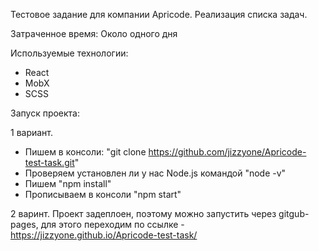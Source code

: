 Тестовое задание для компании Apricode.
Реализация списка задач.

Затраченное время: Около одного дня

Используемые технологии:
- React
- MobX
- SCSS

Запуск проекта:

1 вариант.

- Пишем в консоли: "git clone https://github.com/jizzyone/Apricode-test-task.git"
- Проверяем установлен ли у нас Node.js командой "node -v"
- Пишем "npm install"
- Прописываем в консоли "npm start"

2 варинт. Проект задеплоен, поэтому можно запустить через gitgub-pages, для этого переходим по ссылке - https://jizzyone.github.io/Apricode-test-task/
